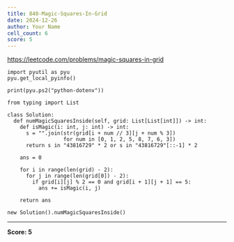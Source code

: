 ```yaml
---
title: 840-Magic-Squares-In-Grid
date: 2024-12-26
author: Your Name
cell_count: 6
score: 5
---
```


https://leetcode.com/problems/magic-squares-in-grid


```
import pyutil as pyu
pyu.get_local_pyinfo()
```


```
print(pyu.ps2("python-dotenv"))
```


```
from typing import List
```


```
class Solution:
  def numMagicSquaresInside(self, grid: List[List[int]]) -> int:
    def isMagic(i: int, j: int) -> int:
      s = "".join(str(grid[i + num // 3][j + num % 3])
                  for num in [0, 1, 2, 5, 8, 7, 6, 3])
      return s in "43816729" * 2 or s in "43816729"[::-1] * 2

    ans = 0

    for i in range(len(grid) - 2):
      for j in range(len(grid[0]) - 2):
        if grid[i][j] % 2 == 0 and grid[i + 1][j + 1] == 5:
          ans += isMagic(i, j)

    return ans
```


```
new Solution().numMagicSquaresInside()
```


---
**Score: 5**